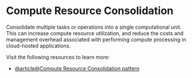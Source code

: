 # Compute Resource Consolidation

Consolidate multiple tasks or operations into a single computational unit. This can increase compute resource utilization, and reduce the costs and management overhead associated with performing compute processing in cloud-hosted applications.

Visit the following resources to learn more:

- [@article@Compute Resource Consolidation pattern](https://learn.microsoft.com/en-us/azure/architecture/patterns/compute-resource-consolidation)